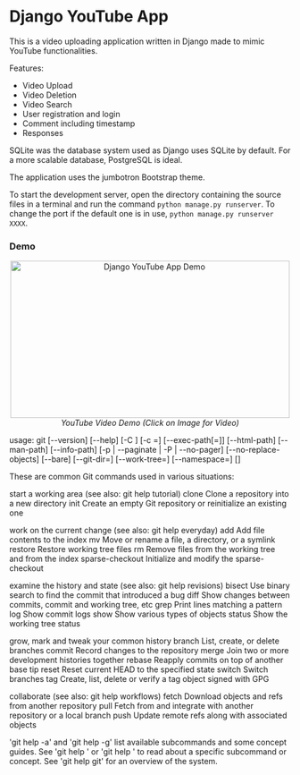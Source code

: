 # Django YouTube App
This is a video uploading application written in Django made to mimic YouTube functionalities.

Features:
 - Video Upload
 - Video Deletion
 - Video Search
 - User registration and login
 - Comment including timestamp
 - Responses
 
 SQLite was the database system used as Django uses SQLite by default. For a more scalable database, PostgreSQL is ideal.

The application uses the jumbotron Bootstrap theme.

To start the development server, open the directory containing the source files in a terminal and run the command `python manage.py runserver`. To change the port if the default one is in use, `python manage.py runserver XXXX`.

### Demo

<p align="center">
  <a href="https://www.youtube.com/watch?v=S281rkZzzsA
  " target="_blank"><img src="https://user-images.githubusercontent.com/11577850/80033281-6b778580-84ba-11ea-9a5a-22cf0b49a88b.PNG"
                         width="500" height="281.25"
  alt="Django YouTube App Demo"/></a>
  <br>
  <em>YouTube Video Demo (Click on Image for Video) </em>
</p>
usage: git [--version] [--help] [-C <path>] [-c <name>=<value>]
           [--exec-path[=<path>]] [--html-path] [--man-path] [--info-path]
           [-p | --paginate | -P | --no-pager] [--no-replace-objects] [--bare]
           [--git-dir=<path>] [--work-tree=<path>] [--namespace=<name>]
           <command> [<args>]

These are common Git commands used in various situations:

start a working area (see also: git help tutorial)
   clone             Clone a repository into a new directory
   init              Create an empty Git repository or reinitialize an existing one

work on the current change (see also: git help everyday)
   add               Add file contents to the index
   mv                Move or rename a file, a directory, or a symlink
   restore           Restore working tree files
   rm                Remove files from the working tree and from the index
   sparse-checkout   Initialize and modify the sparse-checkout

examine the history and state (see also: git help revisions)
   bisect            Use binary search to find the commit that introduced a bug
   diff              Show changes between commits, commit and working tree, etc
   grep              Print lines matching a pattern
   log               Show commit logs
   show              Show various types of objects
   status            Show the working tree status

grow, mark and tweak your common history
   branch            List, create, or delete branches
   commit            Record changes to the repository
   merge             Join two or more development histories together
   rebase            Reapply commits on top of another base tip
   reset             Reset current HEAD to the specified state
   switch            Switch branches
   tag               Create, list, delete or verify a tag object signed with GPG

collaborate (see also: git help workflows)
   fetch             Download objects and refs from another repository
   pull              Fetch from and integrate with another repository or a local branch
   push              Update remote refs along with associated objects

'git help -a' and 'git help -g' list available subcommands and some
concept guides. See 'git help <command>' or 'git help <concept>'
to read about a specific subcommand or concept.
See 'git help git' for an overview of the system.
